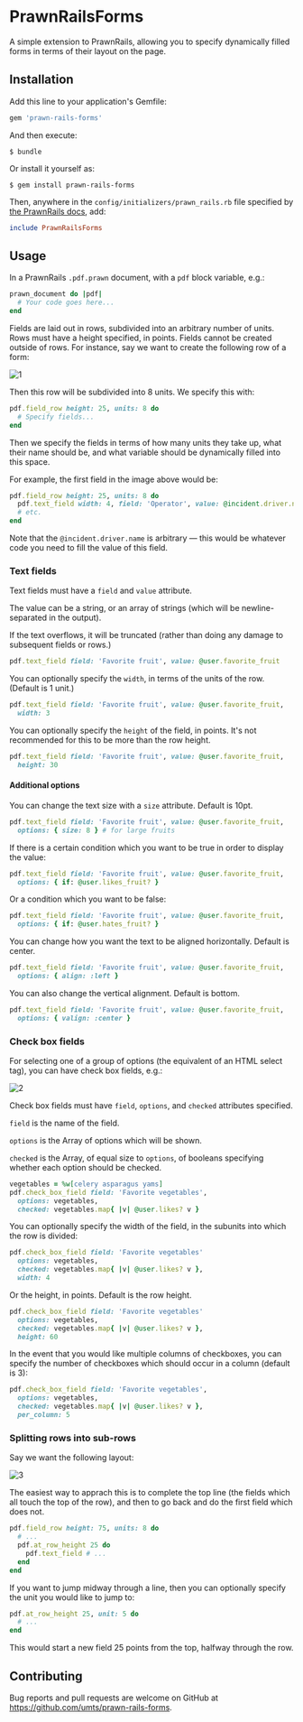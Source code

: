 # PrawnRailsForms

A simple extension to PrawnRails, allowing you to specify dynamically filled forms in terms of their layout on the page.

## Installation

Add this line to your application's Gemfile:

```ruby
gem 'prawn-rails-forms'
```

And then execute:

    $ bundle

Or install it yourself as:

    $ gem install prawn-rails-forms

Then, anywhere in the `config/initializers/prawn_rails.rb` file specified by [the PrawnRails docs](https://github.com/cortiz/prawn-rails), add:

```ruby
include PrawnRailsForms
```

## Usage

In a PrawnRails `.pdf.prawn` document, with a `pdf` block variable, e.g.:

```ruby
prawn_document do |pdf|
  # Your code goes here...
end
```

Fields are laid out in rows, subdivided into an arbitrary number of units.
Rows must have a height specified, in points.
Fields cannot be created outside of rows.
For instance, say we want to create the following row of a form:

![1](https://cloud.githubusercontent.com/assets/3988134/26561634/e6028f68-448d-11e7-800a-93e3aca2db6a.png)

Then this row will be subdivided into 8 units. We specify this with:

```ruby
pdf.field_row height: 25, units: 8 do
  # Specify fields...
end
```

Then we specify the fields in terms of how many units they take up, what their name should be, and what variable should be dynamically filled into this space.

For example, the first field in the image above would be:

```ruby
pdf.field_row height: 25, units: 8 do
  pdf.text_field width: 4, field: 'Operator', value: @incident.driver.name
  # etc.
end
```

Note that the `@incident.driver.name` is arbitrary — this would be whatever code you need to fill the value of this field.

### Text fields

Text fields must have a `field` and `value` attribute.

The value can be a string, or an array of strings (which will be newline-separated in the output).

If the text overflows, it will be truncated (rather than doing any damage to subsequent fields or rows.)

```ruby
pdf.text_field field: 'Favorite fruit', value: @user.favorite_fruit
```

You can optionally specify the `width`, in terms of the units of the row. (Default is 1 unit.)

```ruby
pdf.text_field field: 'Favorite fruit', value: @user.favorite_fruit,
  width: 3
```

You can optionally specify the `height` of the field, in points. It's not recommended for this to be more than the row height.

```ruby
pdf.text_field field: 'Favorite fruit', value: @user.favorite_fruit,
  height: 30
```

#### Additional options

You can change the text size with a `size` attribute. Default is 10pt.

```ruby
pdf.text_field field: 'Favorite fruit', value: @user.favorite_fruit,
  options: { size: 8 } # for large fruits
```

If there is a certain condition which you want to be true in order to display the value:

```ruby
pdf.text_field field: 'Favorite fruit', value: @user.favorite_fruit,
  options: { if: @user.likes_fruit? }
```

Or a condition which you want to be false:

```ruby
pdf.text_field field: 'Favorite fruit', value: @user.favorite_fruit,
  options: { if: @user.hates_fruit? }
```

You can change how you want the text to be aligned horizontally. Default is center.

```ruby
pdf.text_field field: 'Favorite fruit', value: @user.favorite_fruit,
  options: { align: :left }
```

You can also change the vertical alignment. Default is bottom.

```ruby
pdf.text_field field: 'Favorite fruit', value: @user.favorite_fruit,
  options: { valign: :center }
```

### Check box fields

For selecting one of a group of options (the equivalent of an HTML select tag), you can have check box fields, e.g.:

![2](https://cloud.githubusercontent.com/assets/3988134/26561635/e603f628-448d-11e7-8af8-6ced6a729cd5.png)

Check box fields must have `field`, `options`, and `checked` attributes specified.

`field` is the name of the field.

`options` is the Array of options which will be shown.

`checked` is the Array, of equal size to `options`, of booleans specifying whether each option should be checked.

```ruby
vegetables = %w[celery asparagus yams]
pdf.check_box_field field: 'Favorite vegetables',
  options: vegetables,
  checked: vegetables.map{ |v| @user.likes? v }
```

You can optionally specify the width of the field, in the subunits into which the row is divided:

```ruby
pdf.check_box_field field: 'Favorite vegetables'
  options: vegetables,
  checked: vegetables.map{ |v| @user.likes? v },
  width: 4
```

Or the height, in points. Default is the row height.

```ruby
pdf.check_box_field field: 'Favorite vegetables'
  options: vegetables,
  checked: vegetables.map{ |v| @user.likes? v },
  height: 60
```

In the event that you would like multiple columns of checkboxes, you can specify the number of checkboxes which should occur in a column (default is 3):

```ruby
pdf.check_box_field field: 'Favorite vegetables',
  options: vegetables,
  checked: vegetables.map{ |v| @user.likes? v },
  per_column: 5
```

### Splitting rows into sub-rows

Say we want the following layout:

![3](https://cloud.githubusercontent.com/assets/3988134/26561633/e601874e-448d-11e7-8951-2f8627285a63.png)

The easiest way to apprach this is to complete the top line (the fields which all touch the top of the row), and then to go back and do the first field which does not.

```ruby
pdf.field_row height: 75, units: 8 do
  # ...
  pdf.at_row_height 25 do
    pdf.text_field # ...
  end
end
```

If you want to jump midway through a line, then you can optionally specify the unit you would like to jump to:

```ruby
pdf.at_row_height 25, unit: 5 do
  # ...
end
```

This would start a new field 25 points from the top, halfway through the row.

## Contributing

Bug reports and pull requests are welcome on GitHub at https://github.com/umts/prawn-rails-forms.
